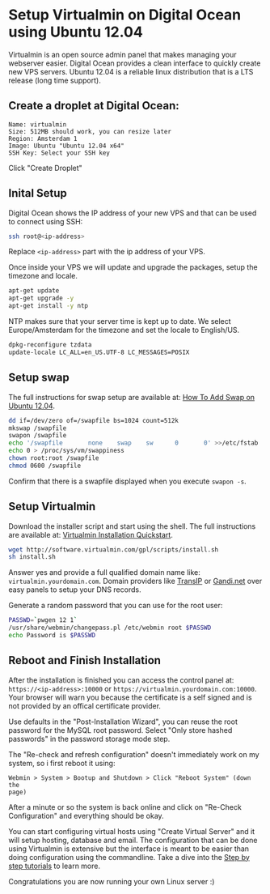 # Setup Virtualmin on Digital Ocean using Ubuntu 12.04

Virtualmin is an open source admin panel that
makes managing your webserver easier. Digital Ocean
provides a clean interface to quickly create new
VPS servers. Ubuntu 12.04 is a reliable linux
distribution that is a LTS release (long time support).

## Create a droplet at Digital Ocean:

```
Name: virtualmin
Size: 512MB should work, you can resize later
Region: Amsterdam 1
Image: Ubuntu "Ubuntu 12.04 x64"
SSH Key: Select your SSH key
```

Click "Create Droplet"

## Inital Setup

Digital Ocean shows the IP address of your new VPS
and that can be used to connect using SSH:

```bash
ssh root@<ip-address>
```

Replace `<ip-address>` part with the ip address of your
VPS.

Once inside your VPS we will update and upgrade the
packages, setup the timezone and locale.

```bash
apt-get update
apt-get upgrade -y
apt-get install -y ntp
```

NTP makes sure that your server time is kept up to date.
We select Europe/Amsterdam for the timezone and set the
locale to English/US.

```bash
dpkg-reconfigure tzdata
update-locale LC_ALL=en_US.UTF-8 LC_MESSAGES=POSIX
```

## Setup swap

The full instructions for swap setup are available at:
[How To Add Swap on Ubuntu 12.04](https://www.digitalocean.com/community/articles/how-to-add-swap-on-ubuntu-12-04).

```bash
dd if=/dev/zero of=/swapfile bs=1024 count=512k
mkswap /swapfile
swapon /swapfile
echo '/swapfile       none    swap    sw      0       0' >>/etc/fstab
echo 0 > /proc/sys/vm/swappiness
chown root:root /swapfile
chmod 0600 /swapfile
```

Confirm that there is a swapfile displayed when you execute `swapon -s`.

## Setup Virtualmin

Download the installer script and start using the shell. The full
instructions are available at:
[Virtualmin Installation Quickstart](http://www.virtualmin.com/documentation/installation/automated).

```bash
wget http://software.virtualmin.com/gpl/scripts/install.sh
sh install.sh
```

Answer yes and provide a full qualified domain name like:
`virtualmin.yourdomain.com`. Domain providers like
[TransIP](https://www.transip.nl/)
or [Gandi.net](https://www.gandi.net/) over easy panels to setup your DNS records.

Generate a random password that you can use for the root user:

```bash
PASSWD=`pwgen 12 1`
/usr/share/webmin/changepass.pl /etc/webmin root $PASSWD
echo Password is $PASSWD
```

## Reboot and Finish Installation

After the installation is finished you can access the control panel at:
`https://<ip-address>:10000` or `https://virtualmin.yourdomain.com:10000`.
Your browser will warn you because the certificate is a self signed
and is not provided by an offical certificate provider. 

Use defaults in the "Post-Installation Wizard", you can reuse the
root password for the MySQL root password. Select "Only store hashed
passwords" in the password storage mode step.

The "Re-check and refresh configuration" doesn't immediately work on
my system, so i first reboot it using:

```
Webmin > System > Bootup and Shutdown > Click "Reboot System" (down the
page)
```

After a minute or so the system is back online and click on "Re-Check
Configuration" and everything should be okay.

You can start configuring virtual hosts using "Create Virtual
Server" and it will setup hosting, database and email. The configuration
that can be done using Virtualmin is extensive but the interface is
meant to be easier than doing configuration using the commandline.
Take a dive into the [Step by step tutorials](http://www.virtualmin.com/documentation/tutorial)
to learn more.

Congratulations you are now running your own Linux server :)
